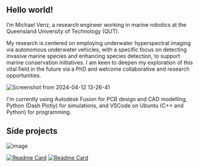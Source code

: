 <!---
roboticsmick/roboticsmick is a ✨ special ✨ repository because its `README.md` (this file) appears on your GitHub profile.
You can click the Preview link to take a look at your changes.
--->

<!-- HELLO WORLD -->
## Hello world!
I’m Michael Venz, a research engineer working in marine robotics at the Queensland University of Technology (QUT). 

My research is centered on employing underwater hyperspectral imaging via autonomous underwater vehicles, with a specific focus on detecting invasive marine species and enhancing species detection, to support marine conservation initiatives. I am keen to deepen my exploration of this vital field in the future via a PhD and welcome collaborative and research opportunities.

![Screenshot from 2024-04-12 13-26-41](https://github.com/roboticsmick/roboticsmick/assets/70121687/4f8b9c35-cd02-4484-81db-172f88093207)

I'm currently using Autodesk Fusion for PCB design and CAD modelling, Python (Dash Plotly) for simulations, and VSCode on Ubuntu (C++ and Python) for programming.

<!-- GITHUB PROJECTS -->
## Side projects 
![image](https://github.com/user-attachments/assets/3d126811-7cdd-4750-a911-9ea8193b2691)

[![Readme Card](https://github-readme-stats.vercel.app/api/pin/?username=roboticsmick&repo=OPEN_ROCKET_TRACKER&theme=dracula)](https://github.com/roboticsmick/OPEN_ROCKET_TRACKER)
[![Readme Card](https://github-readme-stats.vercel.app/api/pin/?username=roboticsmick&repo=OPEN_ROCKET&theme=dracula)](https://github.com/roboticsmick/OPEN_ROCKET)
  
[cpp]: https://img.shields.io/badge/C/C++-black.svg?style=for-the-badge&logo=C%2B%2B&logoColor=wh
[cpp-url]: https://github.com/roboticsmick/LSR_RA
[pi]:https://img.shields.io/badge/-Raspberry%20Pi-C51A4A?style=for-the-badge&logo=Raspberry-Pi
[pi-url]: https://github.com/roboticsmick/LSR_RA
[vsc]:https://img.shields.io/badge/Visual%20Studio%20Code-0078d7.svg?style=for-the-badge&logo=visual-studio-code&logoColor=white
[vsc-url]: https://github.com/roboticsmick/LSR_RA
[plotly]:https://img.shields.io/badge/Dash%20Plotly-%233F4F75.svg?style=for-the-badge&logo=plotly&logoColor=white
[plotly-url]: https://roboticsmick.pythonanywhere.com/
[python]:https://img.shields.io/badge/Python-3670A0?style=for-the-badge&logo=python&logoColor=ffdd54
[python-url]: https://roboticsmick.pythonanywhere.com/
[pythonanywhere]:https://img.shields.io/badge/PYTHONANYWHERE-3670A0?style=for-the-badge&logo=python&logoColor=ffdd54
[pythonanywhere-url]: https://roboticsmick.pythonanywhere.com/

[patreon]:https://img.shields.io/badge/Patreon-F96854?style=for-the-badge&logo=patreon&logoColor=white
[patreon-url]: patreon.com/user?u=64698997
[LinkedIn]:https://img.shields.io/badge/linkedin-%230077B5.svg?style=for-the-badge&logo=linkedin&logoColor=white
[LinkedIn-url]: https://www.linkedin.com/in/roboticsmick/
[YouTube]:https://img.shields.io/badge/YouTube-%23FF0000.svg?style=for-the-badge&logo=YouTube&logoColor=white
[YouTube-url]: https://www.youtube.com/@logicomaspacerobotics
[Projects]:https://img.shields.io/badge/Project%20Log-%23117AC9.svg?style=for-the-badge&logo=WordPress&logoColor=white
[Projects-url]: https://roboticsmick.pythonanywhere.com/
[LSRtool]:https://img.shields.io/badge/LSR%20Toolbox-3670A0?style=for-the-badge&logo=python&logoColor=ffdd54
[LSRtool-url]: https://roboticsmick.pythonanywhere.com/
